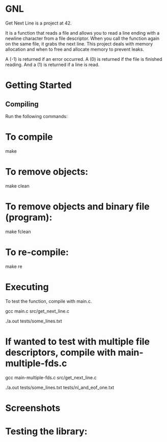 # GNL
Get Next Line is a project at 42.

It is a function that reads a file and allows you to read a line ending with a newline character from a file descriptor. When you call the function again on the same file, it grabs the next line. This project deals with memory allocation and when to free and allocate memory to prevent leaks.

A (-1) is returned if an error occurred. A (0) is returned if the file is finished reading. And a (1) is returned if a line is read.

# Getting Started
## Compiling
Run the following commands:

# To compile
make
# To remove objects:
make clean
# To remove objects and binary file (program):
make fclean
# To re-compile:
make re
# Executing
To test the function, compile with main.c.

gcc main.c src/get_next_line.c

./a.out tests/some_lines.txt

# If wanted to test with multiple file descriptors, compile with main-multiple-fds.c

gcc main-multiple-fds.c src/get_next_line.c

./a.out tests/some_lines.txt tests/nl_and_eof_one.txt

# Screenshots
# Testing the library:
